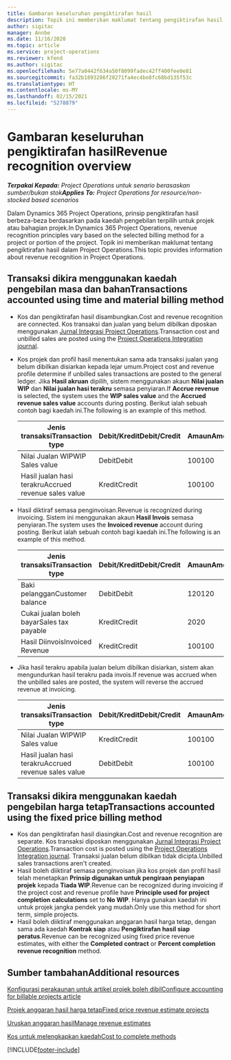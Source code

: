 ```yaml
---
title: Gambaran keseluruhan pengiktirafan hasil
description: Topik ini memberikan maklumat tentang pengiktirafan hasil dalam Project Operations.
author: sigitac
manager: Annbe
ms.date: 11/16/2020
ms.topic: article
ms.service: project-operations
ms.reviewer: kfend
ms.author: sigitac
ms.openlocfilehash: 5e77a0442f634a50f8099fadec42ff400fee0e81
ms.sourcegitcommit: fa32b1893286f20271fa4ec4be8fc68bd135f53c
ms.translationtype: HT
ms.contentlocale: ms-MY
ms.lasthandoff: 02/15/2021
ms.locfileid: "5278879"
---
```

# <a name="revenue-recognition-overview"></a><span data-ttu-id="45a9f-103">Gambaran keseluruhan pengiktirafan hasil</span><span class="sxs-lookup"><span data-stu-id="45a9f-103">Revenue recognition overview</span></span>

<span data-ttu-id="45a9f-104">_**Terpakai Kepada:** Project Operations untuk senario berasaskan sumber/bukan stok_</span><span class="sxs-lookup"><span data-stu-id="45a9f-104">_**Applies To:** Project Operations for resource/non-stocked based scenarios_</span></span>

<span data-ttu-id="45a9f-105">Dalam Dynamics 365 Project Operations, prinsip pengiktirafan hasil berbeza-beza berdasarkan pada kaedah pengebilan terpilih untuk projek atau bahagian projek.</span><span class="sxs-lookup"><span data-stu-id="45a9f-105">In Dynamics 365 Project Operations, revenue recognition principles vary based on the selected billing method for a project or portion of the project.</span></span> <span data-ttu-id="45a9f-106">Topik ini memberikan maklumat tentang pengiktirafan hasil dalam Project Operations.</span><span class="sxs-lookup"><span data-stu-id="45a9f-106">This topic provides information about revenue recognition in Project Operations.</span></span>

## <a name="transactions-accounted-using-time-and-material-billing-method"></a><span data-ttu-id="45a9f-107">Transaksi dikira menggunakan kaedah pengebilan masa dan bahan</span><span class="sxs-lookup"><span data-stu-id="45a9f-107">Transactions accounted using time and material billing method</span></span>

- <span data-ttu-id="45a9f-108">Kos dan pengiktirafan hasil disambungkan.</span><span class="sxs-lookup"><span data-stu-id="45a9f-108">Cost and revenue recognition are connected.</span></span> <span data-ttu-id="45a9f-109">Kos transaksi dan jualan yang belum dibilkan diposkan menggunakan [Jurnal Integrasi Project Operations](../project-accounting/project-operations-integration-journal.md).</span><span class="sxs-lookup"><span data-stu-id="45a9f-109">Transaction cost and unbilled sales are posted using the [Project Operations Integration journal](../project-accounting/project-operations-integration-journal.md).</span></span>
- <span data-ttu-id="45a9f-110">Kos projek dan profil hasil menentukan sama ada transaksi jualan yang belum dibilkan disiarkan kepada lejar umum.</span><span class="sxs-lookup"><span data-stu-id="45a9f-110">Project cost and revenue profile determine if unbilled sales transactions are posted to the general ledger.</span></span> <span data-ttu-id="45a9f-111">Jika **Hasil akruan** dipilih, sistem menggunakan akaun **Nilai jualan WIP** dan **Nilai jualan hasi terakru** semasa penyiaran.</span><span class="sxs-lookup"><span data-stu-id="45a9f-111">If **Accrue revenue** is selected, the system uses the **WIP sales value** and the **Accrued revenue sales value** accounts during posting.</span></span> <span data-ttu-id="45a9f-112">Berikut ialah sebuah contoh bagi kaedah ini.</span><span class="sxs-lookup"><span data-stu-id="45a9f-112">The following is an example of this method.</span></span>  

  | <span data-ttu-id="45a9f-113">Jenis transaksi</span><span class="sxs-lookup"><span data-stu-id="45a9f-113">Transaction type</span></span> | <span data-ttu-id="45a9f-114">Debit/Kredit</span><span class="sxs-lookup"><span data-stu-id="45a9f-114">Debit/Credit</span></span> | <span data-ttu-id="45a9f-115">Amaun</span><span class="sxs-lookup"><span data-stu-id="45a9f-115">Amount</span></span> |
  | --- | --- | --- |
  | <span data-ttu-id="45a9f-116">Nilai Jualan WIP</span><span class="sxs-lookup"><span data-stu-id="45a9f-116">WIP Sales value</span></span> | <span data-ttu-id="45a9f-117">Debit</span><span class="sxs-lookup"><span data-stu-id="45a9f-117">Debit</span></span> | <span data-ttu-id="45a9f-118">100</span><span class="sxs-lookup"><span data-stu-id="45a9f-118">100</span></span> |
  | <span data-ttu-id="45a9f-119">Hasil jualan hasi terakru</span><span class="sxs-lookup"><span data-stu-id="45a9f-119">Accrued revenue sales value</span></span> | <span data-ttu-id="45a9f-120">Kredit</span><span class="sxs-lookup"><span data-stu-id="45a9f-120">Credit</span></span> | <span data-ttu-id="45a9f-121">100</span><span class="sxs-lookup"><span data-stu-id="45a9f-121">100</span></span> |

- <span data-ttu-id="45a9f-122">Hasil diktiraf semasa penginvoisan.</span><span class="sxs-lookup"><span data-stu-id="45a9f-122">Revenue is recognized during invoicing.</span></span> <span data-ttu-id="45a9f-123">Sistem ini menggunakan akaun **Hasil Invois** semasa penyiaran.</span><span class="sxs-lookup"><span data-stu-id="45a9f-123">The system uses the **Invoiced revenue** account during posting.</span></span> <span data-ttu-id="45a9f-124">Berikut ialah sebuah contoh bagi kaedah ini.</span><span class="sxs-lookup"><span data-stu-id="45a9f-124">The following is an example of this method.</span></span>  

  | <span data-ttu-id="45a9f-125">Jenis transaksi</span><span class="sxs-lookup"><span data-stu-id="45a9f-125">Transaction type</span></span> | <span data-ttu-id="45a9f-126">Debit/Kredit</span><span class="sxs-lookup"><span data-stu-id="45a9f-126">Debit/Credit</span></span> | <span data-ttu-id="45a9f-127">Amaun</span><span class="sxs-lookup"><span data-stu-id="45a9f-127">Amount</span></span> |
  | --- | --- | --- |
  | <span data-ttu-id="45a9f-128">Baki pelanggan</span><span class="sxs-lookup"><span data-stu-id="45a9f-128">Customer balance</span></span> | <span data-ttu-id="45a9f-129">Debit</span><span class="sxs-lookup"><span data-stu-id="45a9f-129">Debit</span></span> | <span data-ttu-id="45a9f-130">120</span><span class="sxs-lookup"><span data-stu-id="45a9f-130">120</span></span> |
  | <span data-ttu-id="45a9f-131">Cukai jualan boleh bayar</span><span class="sxs-lookup"><span data-stu-id="45a9f-131">Sales tax payable</span></span> | <span data-ttu-id="45a9f-132">Kredit</span><span class="sxs-lookup"><span data-stu-id="45a9f-132">Credit</span></span> | <span data-ttu-id="45a9f-133">20</span><span class="sxs-lookup"><span data-stu-id="45a9f-133">20</span></span> |
  | <span data-ttu-id="45a9f-134">Hasil Diinvois</span><span class="sxs-lookup"><span data-stu-id="45a9f-134">Invoiced Revenue</span></span> | <span data-ttu-id="45a9f-135">Kredit</span><span class="sxs-lookup"><span data-stu-id="45a9f-135">Credit</span></span> | <span data-ttu-id="45a9f-136">100</span><span class="sxs-lookup"><span data-stu-id="45a9f-136">100</span></span> |

- <span data-ttu-id="45a9f-137">Jika hasil terakru apabila jualan belum dibilkan disiarkan, sistem akan mengundurkan hasil terakru pada invois.</span><span class="sxs-lookup"><span data-stu-id="45a9f-137">If revenue was accrued when the unbilled sales are posted, the system will reverse the accrued revenue at invoicing.</span></span>

  | <span data-ttu-id="45a9f-138">Jenis transaksi</span><span class="sxs-lookup"><span data-stu-id="45a9f-138">Transaction type</span></span> | <span data-ttu-id="45a9f-139">Debit/Kredit</span><span class="sxs-lookup"><span data-stu-id="45a9f-139">Debit/Credit</span></span> | <span data-ttu-id="45a9f-140">Amaun</span><span class="sxs-lookup"><span data-stu-id="45a9f-140">Amount</span></span> |
  | --- | --- | --- |
  | <span data-ttu-id="45a9f-141">Nilai Jualan WIP</span><span class="sxs-lookup"><span data-stu-id="45a9f-141">WIP Sales value</span></span> | <span data-ttu-id="45a9f-142">Kredit</span><span class="sxs-lookup"><span data-stu-id="45a9f-142">Credit</span></span> | <span data-ttu-id="45a9f-143">100</span><span class="sxs-lookup"><span data-stu-id="45a9f-143">100</span></span> |
  | <span data-ttu-id="45a9f-144">Hasil jualan hasi terakru</span><span class="sxs-lookup"><span data-stu-id="45a9f-144">Accrued revenue sales value</span></span> | <span data-ttu-id="45a9f-145">Debit</span><span class="sxs-lookup"><span data-stu-id="45a9f-145">Debit</span></span> | <span data-ttu-id="45a9f-146">100</span><span class="sxs-lookup"><span data-stu-id="45a9f-146">100</span></span> |

## <a name="transactions-accounted-using-the-fixed-price-billing-method"></a><span data-ttu-id="45a9f-147">Transaksi dikira menggunakan kaedah pengebilan harga tetap</span><span class="sxs-lookup"><span data-stu-id="45a9f-147">Transactions accounted using the fixed price billing method</span></span>

- <span data-ttu-id="45a9f-148">Kos dan pengiktirafan hasil diasingkan.</span><span class="sxs-lookup"><span data-stu-id="45a9f-148">Cost and revenue recognition are separate.</span></span> <span data-ttu-id="45a9f-149">Kos transaksi diposkan menggunakan [Jurnal Integrasi Project Operations](../project-accounting/project-operations-integration-journal.md).</span><span class="sxs-lookup"><span data-stu-id="45a9f-149">Transaction cost is posted using the [Project Operations Integration journal](../project-accounting/project-operations-integration-journal.md).</span></span> <span data-ttu-id="45a9f-150">Transaksi jualan belum dibilkan tidak dicipta.</span><span class="sxs-lookup"><span data-stu-id="45a9f-150">Unbilled sales transactions aren't created.</span></span>
- <span data-ttu-id="45a9f-151">Hasil boleh diiktiraf semasa penginvoisan jika kos projek dan profil hasil telah menetapkan **Prinsip digunakan untuk pengiraan penyiapan projek** kepada **Tiada WIP**.</span><span class="sxs-lookup"><span data-stu-id="45a9f-151">Revenue can be recognized during invoicing if the project cost and revenue profile have **Principle used for project completion calculations** set to **No WIP**.</span></span> <span data-ttu-id="45a9f-152">Hanya gunakan kaedah ini untuk projek jangka pendek yang mudah.</span><span class="sxs-lookup"><span data-stu-id="45a9f-152">Only use this method for short term, simple projects.</span></span>
- <span data-ttu-id="45a9f-153">Hasil boleh diiktiraf menggunakan anggaran hasil harga tetap, dengan sama ada kaedah **Kontrak siap** atau **Pengiktirafan hasil siap peratus**.</span><span class="sxs-lookup"><span data-stu-id="45a9f-153">Revenue can be recognized using fixed price revenue estimates, with either the **Completed contract** or **Percent completion revenue recognition** method.</span></span>

## <a name="additional-resources"></a><span data-ttu-id="45a9f-154">Sumber tambahan</span><span class="sxs-lookup"><span data-stu-id="45a9f-154">Additional resources</span></span>
[<span data-ttu-id="45a9f-155">Konfigurasi perakaunan untuk artikel projek boleh dibil</span><span class="sxs-lookup"><span data-stu-id="45a9f-155">Configure accounting for billable projects article</span></span>](../project-accounting/configure-accounting-billable-projects.md)

[<span data-ttu-id="45a9f-156">Projek anggaran hasil harga tetap</span><span class="sxs-lookup"><span data-stu-id="45a9f-156">Fixed price revenue estimate projects</span></span>](rev-rec-percentage-completion-method.md)

[<span data-ttu-id="45a9f-157">Uruskan anggaran hasil</span><span class="sxs-lookup"><span data-stu-id="45a9f-157">Manage revenue estimates</span></span>](rev-rec-completed-contract-method.md)

[<span data-ttu-id="45a9f-158">Kos untuk melengkapkan kaedah</span><span class="sxs-lookup"><span data-stu-id="45a9f-158">Cost to complete methods</span></span>](cost-complete-methods.md)


[!INCLUDE[footer-include](../includes/footer-banner.md)]